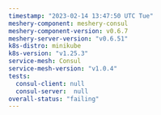 ```yaml
---
timestamp: "2023-02-14 13:47:50 UTC Tue"
meshery-component: meshery-consul
meshery-component-version: v0.6.7
meshery-server-version: "v0.6.51"
k8s-distro: minikube
k8s-version: "v1.25.3"
service-mesh: Consul
service-mesh-version: "v1.0.4"
tests:
  consul-client: null
  consul-server:  null
overall-status: "failing"
---
```


